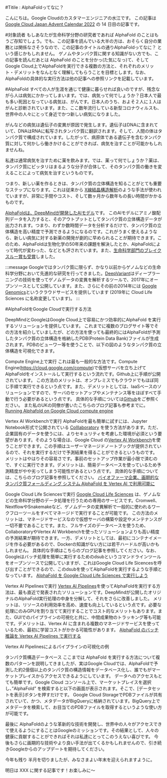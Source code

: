 #Titile : AlphaFoldってなに？

こんにちは。Google Cloudのカスタマーエンジニアの水江です。
この記事は [Google Cloud Japan Advent Calendar 2022](https://zenn.dev/google_cloud_jp/articles/12bd83cd5b3370) の 14 日目の記事です。

#対象読者
もしあなたが生命科学分野の研究者であれば AlphaFold のことはもうご存知でしょう。でも、この記事を読んでいる大半の方は、おそらく自分の業務とは関係なさそうなので、この記事のタイトルの通りAlphaFoldってなに？ という感じかもしれません。
ゲノムやタンパク質に関する知識がない方でも、この記事を読んだあとは AlphaFold のことを分かっ(た気になっ)て、そしてGoogle Cloud上でAlphaFoldを実行できる複数の方法と、それぞれのメリット・デメリットをなんとなく理解してもらうことを目標とします。なお、AlphaFoldの具体的な実行方法は他の記事への参照リンクを記載しています。

#AlphaFold
すべての人が生涯を通じて健康に暮らせれば良いのですが、残念ながら人は病気にかかってしまいます。では、病気って何でしょうか？日本人で最も多い死因となっている病気は、がんです。日本人のうち、およそ２人に１人はがんと診断されています。また、ここ数年流行している新型コロナウィルスも、世界中の人々にとって身近でかつ新しい病気になりました。

がんなどの病気は遺伝子の変異が原因で発生します。遺伝子はDNAに含まれていて、DNAはRNAに転写されタンパク質に翻訳されます。そして、人間の体はタンパク質で構成されています。したがって、病原体である遺伝子を含むタンパク質に対して何かしら働きかけることができれば、病気を治すことが可能かもしれませんね。

私達は通常病気を治すために薬を飲みます。では、薬って何でしょうか？薬は、タンパク質にピッタリはまるような分子が合体して、そのタンパク質の働きを変えることによって病気を治すというものです。

つまり、新しい薬を作るときは、タンパク質の立体構造を知ることがとても重要なステップになります。これは従来から [X線結晶構造解析](https://ja.wikipedia.org/wiki/X%E7%B7%9A%E7%B5%90%E6%99%B6%E6%A7%8B%E9%80%A0%E8%A7%A3%E6%9E%90)のような手法が使われていますが、非常に手間やコスト、そして数ヶ月から数年もの長い時間がかかるものです。

[AlphaFoldは、DeepMindが開発したAIモデル](https://en.wikipedia.org/wiki/AlphaFold)です。 このAIモデルにアミノ酸配列データを入力すると、そのアウトプットとしてタンパク質の立体構造データが出力されます。つまり、わずか数時間データを分析するだけで、タンパク質の立体構造を高い精度で予測できるようになるのです。これがうまく使えるようなら、新しい病気に対する新薬の開発が劇的に早められることが期待できます。このため、AlphaFoldは生物化学の50年来の課題を解決したとか、AlphaFoldによって時代が変わった、などとも評されています。また、[生命科学部門のブレイクスルー賞も受賞](https://www.nature.com/articles/d41586-022-02999-9)しました。

:::message
Googleではタンパク質に限らず、かなり以前からゲノムなどの生命科学分野において先進的な研究を行ってきました。[DeepVariant](https://github.com/google/deepvariant)はディープラーニングの技術を使ってゲノムデータの変異を解析するツールで、2017年にオープンソースとして公開しています。また、さらにその前の2014年には [Google Genomics](https://cloud.google.com/life-sciences)というクラウドサービスを提供しています (2019年に Cloud Life Sciences に名称変更しています)。
:::

#AlphaFoldをGoogle Cloudで実行する方法

DeepMindとGoogleはGoogle Cloud上で容易にかつ効率的にAlphaFold を実行するソリューションを提供しています。
これまでに複数のブログサイト等でその方法を紹介していましたが、どの方法を使っても最終的にはAlphaFoldが予測したタンパク質の立体構造を格納したPDB(Protein Data Bank)ファイルが生成されます。PDBのビューワー等を使うことで、以下の図のようなタンパク質の立体構造を可視化できます。

Compute Engine上で実行
これは最も一般的な方法です。Compute Engine(https://cloud.google.com/compute)で仮想サーバを立ち上げてAlphaFoldをインストールして実行するという流れです。Github上に手順が公開されています。
この方法のメリットは、オンプレミスでもクラウドでもほぼ同じ手順で実行できるという点です。また、デメリットとしては、IaaSベースのソリューションですので、サーバのセットアップやメンテナンス等をほぼすべて手動で行う必要があるという点です。
具体的な手順については[Github](https://github.com/deepmind/alphafold)をご参照ください。
また私のUKの同僚が書いたこちらのブログ記事も参考までに。[Running Alphafold on Google Cloud compute engine](https://medium.com/google-cloud/running-alphafold-on-google-cloud-compute-engine-86e4eb1bbeed)


Vertex AI Workbenchで実行
AlphaFoldを最も簡単に試すには、Jupyter Notebook形式で公開されている [Colllaboratory](https://colab.research.google.com/) を使う方法があります。ただ、企業固有のデータを使うには、よりセキュリティを考慮した環境が必須という要望があります。そのような場合は、Google Cloud の[Vertex AI Workbench](https://cloud.google.com/vertex-ai-workbench)を使うことができます。この手順はユーザーマネージドノートブックが提供されているので、それを実行するだけで予測結果を得ることができるというものです。
メリットはやはりその容易さです。事前のセットアップ作業が最小限で済むので、すぐに実行できます。デメリットは、簡易データベースを使っているため予測精度がやや劣ってしまう可能性があるという点です。
具体的な手順については、こちらのブログ記事を参照してください。
[バイオファーマ企業、画期的なタンパク質フォールディング システム AlphaFold を Vertex AI で利用可能に](https://cloud.google.com/blog/ja/products/ai-machine-learning/running-alphafold-on-vertexai?hl=ja)



Google Cloud Life Sciencesで実行
[Google Cloud Life Sciences](https://cloud.google.com/life-sciences) は、ゲノムなどの生命科学分野のデータ処理を行うための専用のサービスです。Cromwell、NextflowやSnakemakeなど、ゲノムデータの変異解析で一般的に使われるワークフローツールをすべてマネージドで実行することが可能です。
この方法のメリットは、マネージドサービスなので仮想サーバの構築や設定やメンテナンスが一切不要であることです。また、フルサイズのデータベースを使うため、CollaboratoryやVertex AI Workbenchを使ったソリューションよりも高い精度の予測結果が期待できます。一方、デメリットとしては、最初にコンテナイメージを作る必要があるので、Dockerの知識がない方には若干ハードルが高いかもしれません。
具体的な手順はこちらのブログ記事を参照してください。なお、Googleはバッチ処理を簡単に実行するためのdsubというコマンドラインツールをオープンソースで公開していますが、これはGoogle Cloud Life Sicencesを呼び出すことができるので、このdsubを使ってAlphaFoldを実行するような手順となっています。
[AlphaFold を Google Cloud Life Sciences で実行しよう](https://medium.com/google-cloud-jp/alphafold-with-google-cloud-life-sciences-67bacf2f91ed)




Vertex AI Pipelinesで実行
[Vertex AI Pipelines](https://cloud.google.com/vertex-ai/docs/pipelines)を使ってAlphaFoldを実行する方法は、最も直近で発表されたソリューションです。DeepMindが公開したオリジナルのAlphaFold実行処理の中身を分解して、それをさらに改善しました。
メリットは、リソースの利用効率を高め、速度も向上しているという点です。必要な処理にのみGPUを割り当てて実行することでコスト的なメリットもあります。また、GUIでのパイプラインの可視化と共に、中間成果物のトラッキング等も可能です。デメリットは、Vertex AI に含まれる複数のマネージドサービスを使っているため、最初に学習コストがかかる可能性があります。
[AlphaFold のバッチ推論を Vertex AI Pipelines で実行する](https://cloud.google.com/blog/ja/products/ai-machine-learning/alphafold-batch-inference-with-vertex-ai-pipelines?hl=ja)



Vertex AI Pipelinesによるパイプラインの可視化の例




タンパク質構造データベース
ここまでは AlphaFold を実行する方法について複数のパターンを説明してきましたが、実はGoogle Cloudでは、AlphaFoldで予測した約2億個以上のタンパク質の構造情報をデータベース化し、誰でもがマーケットプレイスからアクセスできるようにしています。
データへのアクセスもとても簡単です。Google Cloud コンソール上で、マーケットプレイスを選択し、”AlphaFold” を検索すると以下の画面が表示されます。そこで、[データセットを表示]ボタンを押すだけです。
Google Cloud StorageでPDBファイルが共有されていて、かつ、メタデータがBigQueryに格納されています。BigQuery上でメタデータを検索して、お目当てのPDBファイルを取得するというような使い方が可能です。




最後に
AlphaFoldのような革新的な技術を開発し、世界中の人々がアクセスできて使えるようにすることはGoogleのミッションです。その結果として、人々の健康に貢献することができればそれは私達にとってこのうえない喜びです。
今後もさらに画期的な技術やより良い手法が出てくるかもしれませんので、引き続きGoogleからのアップデートを期待してください。

今年も残り 半月を切りましたが、みなさまよい年末を迎えられますように。

明日は XXX に関する記事です！お楽しみに〜

